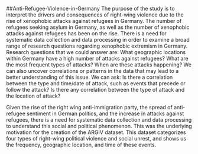 ##Anti-Refugee-Violence-in-Germany
The purpose of the study is to interpret the drivers and consequences of right-wing violence due to the rise of xenophobic attacks against refugees in Germany. The number of refugees seeking asylum in Germany, as well as the number of xenophobic attacks against refugees has been on the rise. There is a need for systematic data collection and data processing in order to examine a broad range of research questions regarding xenophobic extremism in Germany. Research questions that we could answer are: What geographic locations within Germany have a high number of attacks against refugees? What are the most frequent types of attacks? When are these attacks happening? We can also uncover correlations or patterns in the data that may lead to a better understanding of this issue. We can ask: Is there a correlation between the type and time/date of attack, such as events that precede or follow the attack? Is there any correlation between the type of attack and the location of attack? 

Given the rise of the right wing anti-immigration party, the spread of anti-refugee sentiment in German politics, and the increase in attacks against refugees, there is a need for systematic data collection and data processing to understand this social and political phenomenon. This was the underlying motivation for the creation of the ARGIV dataset. This dataset categorizes four types of right-wing political violence and social unrest, and shows us the frequency, geographic location, and time of these events.	
